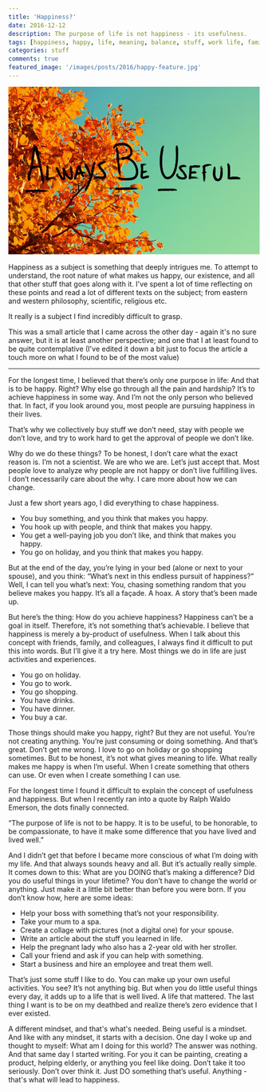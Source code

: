 ```yaml
---
title: 'Happiness?'
date: 2016-12-12
description: The purpose of life is not happiness - its usefulness.
tags: [happiness, happy, life, meaning, balance, stuff, work life, family]
categories: stuff
comments: true
featured_image: '/images/posts/2016/happy-feature.jpg'
---
```


![](/images/posts/2016/happy.jpg)

Happiness as a subject is something that deeply intrigues me. To attempt to understand, the root nature of what makes us happy, our existence, and all that other stuff that goes along with it. I've spent a lot of time reflecting on these points and read a lot of different texts on the subject; from eastern and western philosophy, scientific, religious etc. 

It really is a subject I find incredibly difficult to grasp.

This was a small article that I came across the other day - again it's no sure answer, but it is at least another perspective; and one that I at least found to be quite contemplative (I've edited it down a bit just to focus the article a touch more on what I found to be of the most value)

---

For the longest time, I believed that there’s only one purpose in life: And that is to be happy. Right? Why else go through all the pain and hardship? It’s to achieve happiness in some way. And I’m not the only person who believed that. In fact, if you look around you, most people are pursuing happiness in their lives.

That’s why we collectively buy stuff we don’t need, stay with people we don’t love, and try to work hard to get the approval of people we don’t like.

Why do we do these things? To be honest, I don’t care what the exact reason is. I’m not a scientist. We are who we are. Let’s just accept that. Most people love to analyze why people are not happy or don’t live fulfilling lives. I don’t necessarily care about the why. I care more about how we can change.

Just a few short years ago, I did everything to chase happiness.

* You buy something, and you think that makes you happy.
* You hook up with people, and think that makes you happy.
* You get a well-paying job you don’t like, and think that makes you happy.
* You go on holiday, and you think that makes you happy.

But at the end of the day, you’re lying in your bed (alone or next to your spouse), and you think: “What’s next in this endless pursuit of happiness?” Well, I can tell you what’s next: You, chasing something random that you believe makes you happy. It’s all a façade. A hoax. A story that’s been made up.

But here’s the thing: How do you achieve happiness? Happiness can’t be a goal in itself. Therefore, it’s not something that’s achievable. I believe that happiness is merely a by-product of usefulness. When I talk about this concept with friends, family, and colleagues, I always find it difficult to put this into words. But I’ll give it a try here. Most things we do in life are just activities and experiences.

* You go on holiday.
* You go to work.
* You go shopping.
* You have drinks.
* You have dinner.
* You buy a car.

Those things should make you happy, right? But they are not useful. You’re not creating anything. You’re just consuming or doing something. And that’s great. Don’t get me wrong. I love to go on holiday or go shopping sometimes. But to be honest, it’s not what gives meaning to life. What really makes me happy is when I’m useful. When I create something that others can use. Or even when I create something I can use.

For the longest time I found it difficult to explain the concept of usefulness and happiness. But when I recently ran into a quote by Ralph Waldo Emerson, the dots finally connected.

“The purpose of life is not to be happy. It is to be useful, to be honorable, to be compassionate, to have it make some difference that you have lived and lived well.”

And I didn’t get that before I became more conscious of what I’m doing with my life. And that always sounds heavy and all. But it’s actually really simple. It comes down to this: What are you DOING that’s making a difference? Did you do useful things in your lifetime? You don’t have to change the world or anything. Just make it a little bit better than before you were born. If you don’t know how, here are some ideas:

* Help your boss with something that’s not your responsibility.
* Take your mum to a spa.
* Create a collage with pictures (not a digital one) for your spouse.
* Write an article about the stuff you learned in life.
* Help the pregnant lady who also has a 2-year old with her stroller.
* Call your friend and ask if you can help with something.
* Start a business and hire an employee and treat them well.

That’s just some stuff I like to do. You can make up your own useful activities. You see? It’s not anything big. But when you do little useful things every day, it adds up to a life that is well lived. A life that mattered. The last thing I want is to be on my deathbed and realize there’s zero evidence that I ever existed.

A different mindset, and that's what's needed. Being useful is a mindset. And like with any mindset, it starts with a decision. One day I woke up and thought to myself: What am I doing for this world? The answer was nothing. And that same day I started writing. For you it can be painting, creating a product, helping elderly, or anything you feel like doing. Don’t take it too seriously. Don’t over think it. Just DO something that’s useful. Anything - that's what will lead to happiness.
